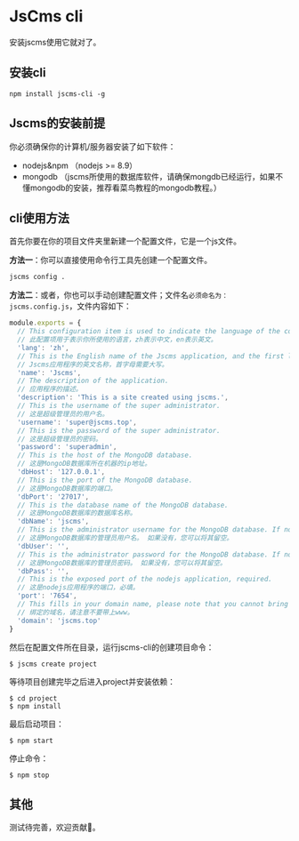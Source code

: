 # JsCms cli

安装jscms使用它就对了。

## 安装cli

```
npm install jscms-cli -g
```

## Jscms的安装前提

你必须确保你的计算机/服务器安装了如下软件：

- nodejs&npm （nodejs >= 8.9）
- mongodb （jscms所使用的数据库软件，请确保mongdb已经运行，如果不懂mongodb的安装，推荐看菜鸟教程的mongodb教程。）

## cli使用方法

首先你要在你的项目文件夹里新建一个配置文件，它是一个js文件。

**方法一**：你可以直接使用命令行工具先创建一个配置文件。

```bash
jscms config .
```

**方法二**：或者，你也可以手动创建配置文件；文件名``必须命名为：jscms.config.js``，文件内容如下：

```javascript
module.exports = {
  // This configuration item is used to indicate the language of the configuration file.
  // 此配置项用于表示你所使用的语言，zh表示中文，en表示英文。
  'lang': 'zh',
  // This is the English name of the Jscms application, and the first letter needs to be capitalized.
  // Jscms应用程序的英文名称，首字母需要大写。
  'name': 'Jscms',
  // The description of the application.
  // 应用程序的描述。
  'description': 'This is a site created using jscms.',
  // This is the username of the super administrator.
  // 这是超级管理员的用户名。
  'username': 'super@jscms.top',
  // This is the password of the super administrator.
  // 这是超级管理员的密码。
  'password': 'superadmin',
  // This is the host of the MongoDB database.
  // 这是MongoDB数据库所在机器的ip地址。
  'dbHost': '127.0.0.1',
  // This is the port of the MongoDB database.
  // 这是MongoDB数据库的端口。
  'dbPort': '27017',
  // This is the database name of the MongoDB database.
  // 这是MongoDB数据库的数据库名称。
  'dbName': 'jscms',
  // This is the administrator username for the MongoDB database. If not, you can leave it blank.
  // 这是MongoDB数据库的管理员用户名。 如果没有，您可以将其留空。
  'dbUser': '',
  // This is the administrator password for the MongoDB database. If not, you can leave it blank.
  // 这是MongoDB数据库的管理员密码。 如果没有，您可以将其留空。
  'dbPass': '',
  // This is the exposed port of the nodejs application, required.
  // 这是nodejs应用程序的端口，必填。
  'port': '7654',
  // This fills in your domain name, please note that you cannot bring www.
  // 绑定的域名，请注意不要带上www。
  'domain': 'jscms.top'
}
```

然后在配置文件所在目录，运行jscms-cli的创建项目命令：

```
$ jscms create project
```

等待项目创建完毕之后进入project并安装依赖：

```
$ cd project
$ npm install
```

最后启动项目：

```
$ npm start
```

停止命令：

```
$ npm stop
```

## 其他

测试待完善，欢迎贡献👏。
